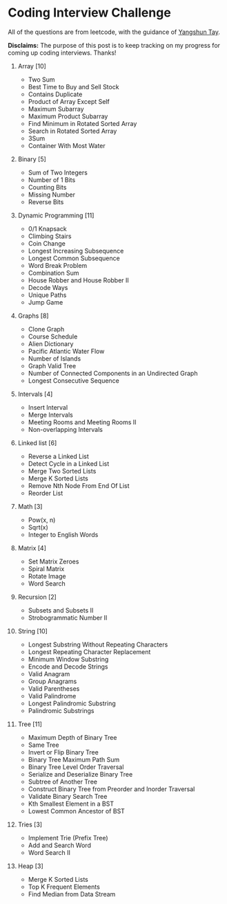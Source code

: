 # Coding Interview Challenge
All of the questions are from leetcode, with the guidance of [Yangshun Tay](https://github.com/yangshun).

**Disclaims:**
The purpose of this post is to keep tracking on my progress for coming up coding interviews. Thanks!

1. Array [10]
    + Two Sum
    + Best Time to Buy and Sell Stock
    + Contains Duplicate
    + Product of Array Except Self
    + Maximum Subarray
    + Maximum Product Subarray
    + Find Minimum in Rotated Sorted Array
    + Search in Rotated Sorted Array
    + 3Sum
    + Container With Most Water

2. Binary [5]
    + Sum of Two Integers
    + Number of 1 Bits
    + Counting Bits
    + Missing Number
    + Reverse Bits

3. Dynamic Programming [11]
    + 0/1 Knapsack
    + Climbing Stairs
    + Coin Change
    + Longest Increasing Subsequence
    + Longest Common Subsequence
    + Word Break Problem
    + Combination Sum
    + House Robber and House Robber II
    + Decode Ways
    + Unique Paths
    + Jump Game

4. Graphs [8]
    + Clone Graph
    + Course Schedule
    + Alien Dictionary
    + Pacific Atlantic Water Flow
    + Number of Islands
    + Graph Valid Tree
    + Number of Connected Components in an Undirected Graph
    + Longest Consecutive Sequence

5. Intervals [4]
    + Insert Interval
    + Merge Intervals
    + Meeting Rooms and Meeting Rooms II
    + Non-overlapping Intervals

6. Linked list [6]
    + Reverse a Linked List
    + Detect Cycle in a Linked List
    + Merge Two Sorted Lists
    + Merge K Sorted Lists
    + Remove Nth Node From End Of List
    + Reorder List

7. Math [3]
    + Pow(x, n)
    + Sqrt(x)
    + Integer to English Words

8. Matrix [4]
    + Set Matrix Zeroes
    + Spiral Matrix
    + Rotate Image
    + Word Search

9. Recursion [2]
    + Subsets and Subsets II
    + Strobogrammatic Number II

10. String [10]
    + Longest Substring Without Repeating Characters
    + Longest Repeating Character Replacement
    + Minimum Window Substring
    + Encode and Decode Strings
    + Valid Anagram
    + Group Anagrams
    + Valid Parentheses
    + Valid Palindrome
    + Longest Palindromic Substring
    + Palindromic Substrings

11. Tree [11]
    + Maximum Depth of Binary Tree
    + Same Tree
    + Invert or Flip Binary Tree
    + Binary Tree Maximum Path Sum
    + Binary Tree Level Order Traversal
    + Serialize and Deserialize Binary Tree
    + Subtree of Another Tree
    + Construct Binary Tree from Preorder and Inorder Traversal
    + Validate Binary Search Tree
    + Kth Smallest Element in a BST
    + Lowest Common Ancestor of BST

12. Tries [3]
    + Implement Trie (Prefix Tree)
    + Add and Search Word
    + Word Search II

13. Heap [3]
    + Merge K Sorted Lists
    + Top K Frequent Elements
    + Find Median from Data Stream
